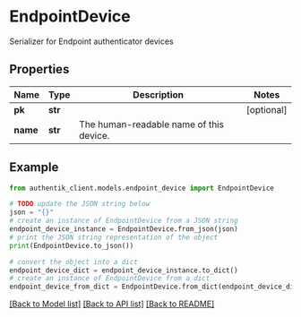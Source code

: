 # EndpointDevice

Serializer for Endpoint authenticator devices

## Properties

Name | Type | Description | Notes
------------ | ------------- | ------------- | -------------
**pk** | **str** |  | [optional] 
**name** | **str** | The human-readable name of this device. | 

## Example

```python
from authentik_client.models.endpoint_device import EndpointDevice

# TODO update the JSON string below
json = "{}"
# create an instance of EndpointDevice from a JSON string
endpoint_device_instance = EndpointDevice.from_json(json)
# print the JSON string representation of the object
print(EndpointDevice.to_json())

# convert the object into a dict
endpoint_device_dict = endpoint_device_instance.to_dict()
# create an instance of EndpointDevice from a dict
endpoint_device_from_dict = EndpointDevice.from_dict(endpoint_device_dict)
```
[[Back to Model list]](../README.md#documentation-for-models) [[Back to API list]](../README.md#documentation-for-api-endpoints) [[Back to README]](../README.md)


